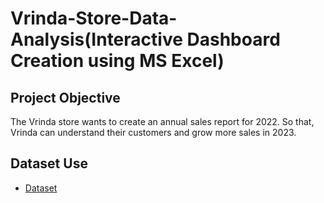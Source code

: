 # Vrinda-Store-Data-Analysis(Interactive Dashboard Creation using MS Excel)
## Project Objective
The Vrinda store wants to create an annual sales report for 2022. So that, Vrinda can understand their customers and grow more sales in 2023.
## Dataset Use
- <a href="https://github.com/subhajitbanerjee2004/Data-Analysis-Dashboard/blob/main/Vrinda%20Store%20Data%20Analysis.xlsx">Dataset</a>
